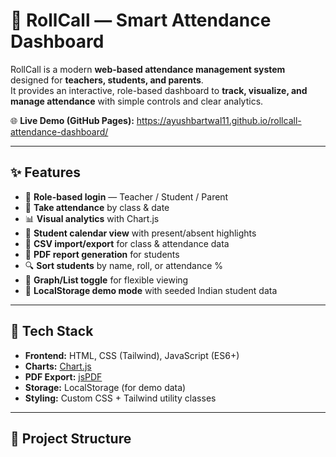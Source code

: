# 📘 RollCall — Smart Attendance Dashboard

RollCall is a modern **web-based attendance management system** designed for **teachers, students, and parents**.  
It provides an interactive, role-based dashboard to **track, visualize, and manage attendance** with simple controls and clear analytics.

🌐 **Live Demo (GitHub Pages):**  https://ayushbartwal11.github.io/rollcall-attendance-dashboard/

---

## ✨ Features
- 🔑 **Role-based login** — Teacher / Student / Parent
- 📝 **Take attendance** by class & date
- 📊 **Visual analytics** with Chart.js
- 📅 **Student calendar view** with present/absent highlights   
- 📂 **CSV import/export** for class & attendance data
- 📑 **PDF report generation** for students
- 🔍 **Sort students** by name, roll, or attendance %
- 🔄 **Graph/List toggle** for flexible viewing
- 💾 **LocalStorage demo mode** with seeded Indian student data

---

## 🚀 Tech Stack
- **Frontend:** HTML, CSS (Tailwind), JavaScript (ES6+)
- **Charts:** [Chart.js](https://www.chartjs.org/)
- **PDF Export:** [jsPDF](https://github.com/parallax/jsPDF)
- **Storage:** LocalStorage (for demo data)
- **Styling:** Custom CSS + Tailwind utility classes

---

## 📂 Project Structure
